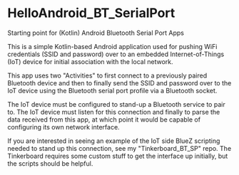# HelloAndroid_BT_SerialPort
Starting point for (Kotlin) Android Bluetooth Serial Port Apps

This is a simple Kotlin-based Android application used for pushing WiFi credentials (SSID and password) over to an embedded Internet-of-Things (IoT) device for initial association with the local network.

This app uses two "Activities" to first connect to a previously paired Bluetooth device and then to finally send the SSID and password over to the IoT device using the Bluetooth serial port profile via a Bluetooth socket.

The IoT device must be configured to stand-up a Bluetooth service to pair to. The IoT device must listen for this connection and finally to parse the data received from this app, at which point it would be capable of configuring its own network interface.

If you are interested in seeing an example of the IoT side BlueZ scripting needed to stand up this connection, see my "Tinkerboard_BT_SP" repo. The Tinkerboard requires some custom stuff to get the interface up initially, but the scripts should be helpful.

